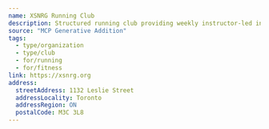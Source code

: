 ```yaml
---
name: XSNRG Running Club
description: Structured running club providing weekly instructor-led interval training to develop strength, stamina, and speed in a supportive social environment. From beginners to competitive runners, focuses on proper training techniques with organized workouts including hills, speed intervals, warm-ups, cool-downs and stretching. Creates community through shared commitment to improvement and structured training methodology.
source: "MCP Generative Addition"
tags:
  - type/organization
  - type/club
  - for/running
  - for/fitness
link: https://xsnrg.org
address:
  streetAddress: 1132 Leslie Street
  addressLocality: Toronto
  addressRegion: ON
  postalCode: M3C 3L8
---
```

